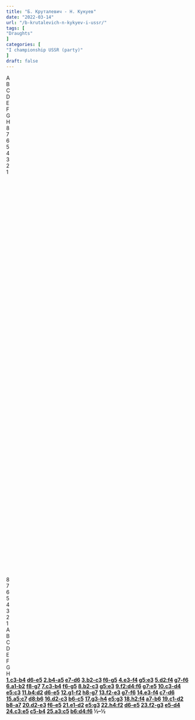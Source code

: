 ```yaml
---
title: "Б. Круталевич - Н. Кукуев"
date: "2022-03-14"
url: "/b-krutalevich-n-kykyev-i-ussr/"
tags: [
"Draughts"
]
categories: [
"I championship USSR (party)"
]
draft: false
---
```


<!--more-->

<link rel="stylesheet" href="https://use.fontawesome.com/releases/v5.5.0/css/all.css"
          integrity="sha384-B4dIYHKNBt8Bc12p+WXckhzcICo0wtJAoU8YZTY5qE0Id1GSseTk6S+L3BlXeVIU" crossorigin="anonymous">
<div class="flex_div">
    <div>
        <div id="main">
            <div id="header">
                <div></div>
                <div>A</div>
                <div>B</div>
                <div>C</div>
                <div>D</div>
                <div>E</div>
                <div>F</div>
                <div>G</div>
                <div>H</div>
                <div></div>
            </div>
            <div id="content">
                <div id="left">
                    <div>8</div>
                    <div>7</div>
                    <div>6</div>
                    <div>5</div>
                    <div>4</div>
                    <div>3</div>
                    <div>2</div>
                    <div>1</div>
                </div>
                <div id="board">
                    <div>&nbsp;</div>
                    <div>&nbsp;</div>
                    <div>&nbsp;</div>
                    <div>&nbsp;</div>
                    <div>&nbsp;</div>
                    <div>&nbsp;</div>
                    <div>&nbsp;</div>
                    <div>&nbsp;</div>
                    <div>&nbsp;</div>
                    <div>&nbsp;</div>
                    <div>&nbsp;</div>
                    <div>&nbsp;</div>
                    <div>&nbsp;</div>
                    <div>&nbsp;</div>
                    <div>&nbsp;</div>
                    <div>&nbsp;</div>
                    <div>&nbsp;</div>
                    <div>&nbsp;</div>
                    <div>&nbsp;</div>
                    <div>&nbsp;</div>
                    <div>&nbsp;</div>
                    <div>&nbsp;</div>
                    <div>&nbsp;</div>
                    <div>&nbsp;</div>
                    <div>&nbsp;</div>
                    <div>&nbsp;</div>
                    <div>&nbsp;</div>
                    <div>&nbsp;</div>
                    <div>&nbsp;</div>
                    <div>&nbsp;</div>
                    <div>&nbsp;</div>
                    <div>&nbsp;</div>
                    <div>&nbsp;</div>
                    <div>&nbsp;</div>
                    <div>&nbsp;</div>
                    <div>&nbsp;</div>
                    <div>&nbsp;</div>
                    <div>&nbsp;</div>
                    <div>&nbsp;</div>
                    <div>&nbsp;</div>
                    <div>&nbsp;</div>
                    <div>&nbsp;</div>
                    <div>&nbsp;</div>
                    <div>&nbsp;</div>
                    <div>&nbsp;</div>
                    <div>&nbsp;</div>
                    <div>&nbsp;</div>
                    <div>&nbsp;</div>
                    <div>&nbsp;</div>
                    <div>&nbsp;</div>
                    <div>&nbsp;</div>
                    <div>&nbsp;</div>
                    <div>&nbsp;</div>
                    <div>&nbsp;</div>
                    <div>&nbsp;</div>
                    <div>&nbsp;</div>
                    <div>&nbsp;</div>
                    <div>&nbsp;</div>
                    <div>&nbsp;</div>
                    <div>&nbsp;</div>
                    <div>&nbsp;</div>
                    <div>&nbsp;</div>
                    <div>&nbsp;</div>
                    <div>&nbsp;</div>
                </div>
                <div id="right">
                    <div>8</div>
                    <div>7</div>
                    <div>6</div>
                    <div>5</div>
                    <div>4</div>
                    <div>3</div>
                    <div>2</div>
                    <div>1</div>
                </div>
            </div>
            <div id="footer">
                <div></div>
                <div>A</div>
                <div>B</div>
                <div>C</div>
                <div>D</div>
                <div>E</div>
                <div>F</div>
                <div>G</div>
                <div>H</div>
                <div></div>
            </div>
        </div>
        <div class="buttons">
            <i class="fas fa-step-backward" onclick="toStart()"></i>
            <i class="fas fa-chevron-circle-left" onclick="prev()"></i>
            <i class="fas fa-chevron-circle-right" onclick="next()"></i>
            <i class="fas fa-step-forward" onclick="toEnd()"></i>
        </div>
    </div>
    <div id="partyText"><strong><a href="javascript:moveTo(1)">1.c3-b4</a> <a href="javascript:moveTo(2)">d6-e5</a> 
<a href="javascript:moveTo(3)">2.b4-a5</a> <a href="javascript:moveTo(4)">e7-d6</a> 
<a href="javascript:moveTo(5)">3.b2-c3</a> <a href="javascript:moveTo(6)">f6-g5</a> 
<a href="javascript:moveTo(7)">4.e3-f4</a> <a href="javascript:moveTo(8)">g5:e3</a> 
<a href="javascript:moveTo(9)">5.d2:f4</a> <a href="javascript:moveTo(10)">g7-f6</a> 
<a href="javascript:moveTo(11)">6.a1-b2</a> <a href="javascript:moveTo(12)">f8-g7</a> 
<a href="javascript:moveTo(13)">7.c3-b4</a> <a href="javascript:moveTo(14)">f6-g5</a> 
<a href="javascript:moveTo(15)">8.b2-c3</a> <a href="javascript:moveTo(16)">g5:e3</a> 
<a href="javascript:moveTo(17)">9.f2:d4:f6</a> <a href="javascript:moveTo(18)">g7:e5</a> 
<a href="javascript:moveTo(19)">10.c3-d4</a> <a href="javascript:moveTo(20)">e5:c3</a> 
<a href="javascript:moveTo(21)">11.b4:d2</a> <a href="javascript:moveTo(22)">d6-e5</a> 
<a href="javascript:moveTo(23)">12.g1-f2</a> <a href="javascript:moveTo(24)">h8-g7</a> 
<a href="javascript:moveTo(25)">13.f2-e3</a> <a href="javascript:moveTo(26)">g7-f6</a> 
<a href="javascript:moveTo(27)">14.e3-f4</a> <a href="javascript:moveTo(28)">c7-d6</a> 
<a href="javascript:moveTo(29)">15.a5:c7</a> <a href="javascript:moveTo(30)">d8:b6</a> 
<a href="javascript:moveTo(31)">16.d2-c3</a> <a href="javascript:moveTo(32)">b6-c5</a> 
<a href="javascript:moveTo(33)">17.g3-h4</a> <a href="javascript:moveTo(34)">e5:g3</a> 
<a href="javascript:moveTo(35)">18.h2:f4</a> <a href="javascript:moveTo(36)">a7-b6</a> 
<a href="javascript:moveTo(37)">19.c1-d2</a> <a href="javascript:moveTo(38)">b8-a7</a> 
<a href="javascript:moveTo(39)">20.d2-e3</a> <a href="javascript:moveTo(40)">f6-e5</a> 
<a href="javascript:moveTo(41)">21.e1-d2</a> <a href="javascript:moveTo(42)">e5:g3</a> 
<a href="javascript:moveTo(43)">22.h4:f2</a> <a href="javascript:moveTo(44)">d6-e5</a> 
<a href="javascript:moveTo(45)">23.f2-g3</a> <a href="javascript:moveTo(46)">e5-d4</a> 
<a href="javascript:moveTo(47)">24.c3:e5</a> <a href="javascript:moveTo(48)">c5-b4</a> 
<a href="javascript:moveTo(49)">25.a3:c5</a> <a href="javascript:moveTo(50)">b6:d4:f6</a> &frac12;&ndash;&frac12;</strong>
    </div>
</div>
<script type="text/javascript" src="/js/party.js"></script>

